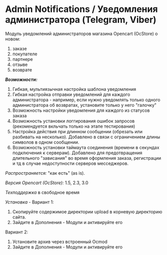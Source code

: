 # Admin Notifications / Уведомления администратора (Telegram, Viber)

Модуль уведомлений администраторов магазина Opencart (OcStore) о новом:
1) заказе
2) покупателе
3) партнере
4) отзыве
5) возврате

***Возможности:***
1. Гибкая, мультиязычная настройка шаблона уведомления
2. Гибкая настройка отправки уведомлений для каждого администратора - например, если нужно уведомлять только одного администратора об возвратах, установите только у него "галочку"
3. Возможность настройки уведомления для каждого из статусов заказа
3. Возможность установки логгирования ошибок запросов (рекомендуется вкльчать только на этапе тестирования)
4. Настройка действия при длинном сообщении (обрезать или разбивать на несколько). Добавлено в связи с ограничением длины символов в одном сообщении.
5. Возможность установки таймаута соединения (времени в секундах подключения к серверам). Добавлено для предотвращения длительного "зависания" во время оформления заказа, регистрации и тд в случае недоступности серверов месседжеров.

*Распространяется:* "как есть" (as is).

*Версия Opencart (OcStore):* 1.5, 2.3, 3.0

*Техподдержка* в свободное время


*Установка* -
Вариант 1:
1. Скопируйте содержимое директории upload в корневую директорию сайта.
2. Зайдите в Дополнения - Модули и активируйте его

Вариант 2:
1. Установите архив через встроенный Ocmod
2. Зайдите в Дополнения - Модули и активируйте его
